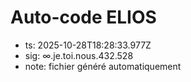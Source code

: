# Auto-code ELIOS
- ts: 2025-10-28T18:28:33.977Z
- sig: ∞.je.toi.nous.432.528
- note: fichier généré automatiquement